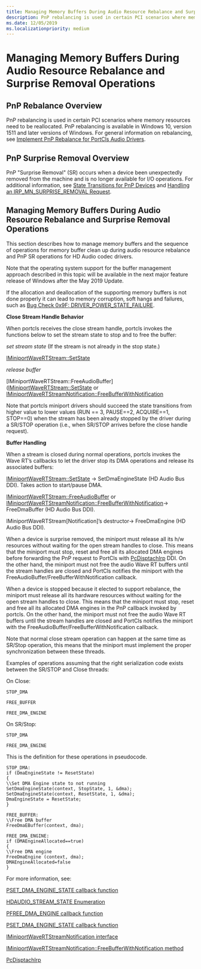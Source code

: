 ```yaml
---
title: Managing Memory Buffers During Audio Resource Rebalance and Surprise Removal Operations
description: PnP rebalancing is used in certain PCI scenarios where memory resources need to be reallocated. Memory Buffers need to be managed properly to avoid issues.
ms.date: 12/05/2019
ms.localizationpriority: medium
---
```


# Managing Memory Buffers During Audio Resource Rebalance and Surprise Removal Operations

## PnP Rebalance Overview

PnP rebalancing is used in certain PCI scenarios where memory resources need to be reallocated. PnP rebalancing is available in Windows 10, version 1511 and later versions of Windows. For general information on rebalancing, see [Implement PnP Rebalance for PortCls Audio Drivers](implement-pnp-rebalance-for-portcls-audio-drivers.md).

## PnP Surprise Removal Overview

PnP "Surprise Removal" (SR) occurs when a device been unexpectedly removed from the machine and is no longer available for I/O operations. For additional information, see [State Transitions for PnP Devices](../kernel/state-transitions-for-pnp-devices.md) and [Handling an IRP_MN_SURPRISE_REMOVAL Request](../kernel/handling-an-irp-mn-surprise-removal-request.md).

## Managing Memory Buffers During Audio Resource Rebalance and Surprise Removal Operations

This section describes how to manage memory buffers and the sequence of operations for memory buffer clean up during audio resource rebalance and PnP SR operations for HD Audio codec drivers.

Note that the operating system support for the buffer management approach described in this topic will be available in the next major feature release of Windows after the May 2019 Update.

If the allocation and deallocation of the supporting memory buffers is not done properly it can lead to memory corruption, soft hangs and failures, such as [Bug Check 0x9F: DRIVER_POWER_STATE_FAILURE](../debugger/bug-check-0x9f--driver-power-state-failure.md).


**Close Stream Handle Behavior**

When portcls receives the close stream handle, portcls invokes the functions below to set the stream state to stop and to free the buffer:

*set stream state* (If the stream is not already in the stop state.)

[IMiniportWaveRTStream::SetState](/previous-versions/windows/hardware/drivers/ff536756(v=vs.85))

*release buffer*  

[IMiniportWaveRTStream::FreeAudioBuffer]([IMiniportWaveRTStream::SetState](https://docs.microsoft.com/previous-versions/windows/hardware/drivers/ff536756(v=vs.85)) or [IMiniportWaveRTStreamNotification::FreeBufferWithNotification](/windows-hardware/drivers/ddi/portcls/nf-portcls-iminiportwavertstreamnotification-freebufferwithnotification)

Note that portcls miniport drivers should succeed the state transitions from higher value to lower values (RUN == 3, PAUSE==2, ACQUIRE==1, STOP==0) when the stream has been already stopped by the driver during a SR/STOP operation (i.e., when SR/STOP arrives before the close handle request).

**Buffer Handling**

When a stream is closed during normal operations, portcls invokes the Wave RT’s callbacks to let the driver stop its DMA operations and release its associated buffers:

[IMiniportWaveRTStream::SetState](/previous-versions/windows/hardware/drivers/ff536756(v=vs.85)) -> SetDmaEngineState (HD Audio Bus DDI). Takes action to start/pause DMA.

[IMiniportWaveRTStream::FreeAudioBuffer](/windows-hardware/drivers/ddi/portcls/nf-portcls-iminiportwavertstream-freeaudiobuffer) or [IMiniportWaveRTStreamNotification::FreeBufferWithNotification](/windows-hardware/drivers/ddi/portcls/nf-portcls-iminiportwavertstreamnotification-freebufferwithnotification)-> FreeDmaBuffer (HD Audio Bus DDI).

IMiniportWaveRTStream[Notification]’s destructor-> FreeDmaEngine (HD Audio Bus DDI). 

When a device is surprise removed, the miniport must release all its h/w resources without waiting for the open stream handles to close. This means that the miniport must stop, reset and free all its allocated DMA engines before forwarding the PnP request to PortCls with [PcDisptachIrp](/windows-hardware/drivers/ddi/portcls/nf-portcls-pcdispatchirp) DDI. On the other hand, the miniport must not free the audio Wave RT buffers until the stream handles are closed and PortCls notifies the miniport with the FreeAudioBuffer/FreeBufferWithNotification callback.

When a device is stopped because it elected to support rebalance, the miniport must release all its hardware resources without waiting for the open stream handles to close. This means that the miniport must stop, reset and free all its allocated DMA engines in the PnP callback invoked by portcls. On the other hand, the miniport must not free the audio Wave RT buffers until the stream handles are closed and PortCls notifies the miniport with the FreeAudioBuffer/FreeBufferWithNotification callback.

Note that normal close stream operation can happen at the same time as SR/Stop operation, this means that the miniport must implement the proper synchronization between these threads.

Examples of operations assuming that the right serialization code exists between the SR/STOP and Close threads:


On Close:

```
STOP_DMA

FREE_BUFFER

FREE_DMA_ENGINE
```

On SR/Stop:

```
STOP_DMA

FREE_DMA_ENGINE
```

This is the definition for these operations in pseudocode.

```
STOP_DMA:
if (DmaEngineState != ResetState)
{
\\Set DMA Engine state to not running
SetDmaEngineState(context, StopState, 1, &dma);
SetDmaEngineState(context, ResetState, 1, &dma);
DmaEngineState = ResetState;
}
```


```
FREE_BUFFER:
\\Free DMA buffer
FreeDmaEBuffer(context, dma);
```


```
FREE_DMA_ENGINE:
if (DMAEngineAllocated==true)
{
\\Free DMA engine
FreeDmaEngine (context, dma);
DMAEngineAllocated=false
}
```

For more information, see:

[PSET_DMA_ENGINE_STATE callback function](/windows-hardware/drivers/ddi/hdaudio/nc-hdaudio-pset_dma_engine_state)

[HDAUDIO_STREAM_STATE Enumeration](/windows-hardware/drivers/ddi/hdaudio/ne-hdaudio-_hdaudio_stream_state)

[PFREE_DMA_ENGINE callback function](/windows-hardware/drivers/ddi/hdaudio/nc-hdaudio-pfree_dma_engine)

[PSET_DMA_ENGINE_STATE callback function](/windows-hardware/drivers/ddi/hdaudio/nc-hdaudio-pset_dma_engine_state)

[IMiniportWaveRTStreamNotification interface](/windows-hardware/drivers/ddi/portcls/nn-portcls-iminiportwavertstreamnotification)

[IMiniportWaveRTStreamNotification::FreeBufferWithNotification method](/windows-hardware/drivers/ddi/portcls/nf-portcls-iminiportwavertstreamnotification-freebufferwithnotification)

[PcDisptachIrp](/windows-hardware/drivers/ddi/portcls/nf-portcls-pcdispatchirp)